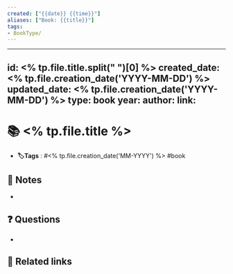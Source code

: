 ```yaml
---
created: ["{{date}} {{time}}"]
aliases: ["Book: {{title}}"]
tags:
- BookType/
---
```

---
id: <% tp.file.title.split(" ")[0] %>
created_date: <% tp.file.creation_date('YYYY-MM-DD') %>
updated_date: <% tp.file.creation_date('YYYY-MM-DD') %>
type: book
year: 
author: 
link:
---

# 📚 <% tp.file.title %>
- **🏷️Tags** :   #<% tp.file.creation_date('MM-YYYY') %> #book
## 📝 Notes
- 

## ❓ Questions
- 

## 🔗 Related links